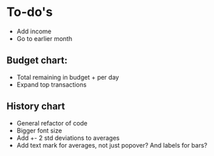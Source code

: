 # To-do's

- Add income
- Go to earlier month

## Budget chart:

- Total remaining in budget + per day
- Expand top transactions

## History chart

- General refactor of code 
- Bigger font size
- Add +- 2 std deviations to averages
- Add text mark for averages, not just popover? And labels for bars?

